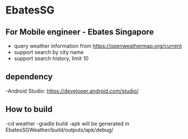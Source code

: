 # EbatesSG

## For Mobile engineer - Ebates Singapore
- query weather information from https://openweathermap.org/current
- support search by city name
- support search history, limit 10

## dependency
-Android Studio: https://developer.android.com/studio/

## How to build
-cd weather
-gradle build
-apk will be generated in EbatesSGWeather/build/outputs/apk/debug/

